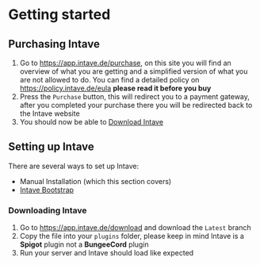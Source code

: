 # Getting started

## Purchasing Intave

1. Go to https://app.intave.de/purchase, on this site you will find an overview of what you are getting and a simplified
   version of what you are not allowed to do. You can find a detailed policy on https://policy.intave.de/eula
   **please read it before you buy**
2. Press the `Purchase` button, this will redirect you to a payment gateway, after you completed your purchase there you
   will be redirected back to the Intave website
3. You should now be able to <a href="/guide/i01-getting-started.html#setting-up-intave">Download Intave</a>

## Setting up Intave

There are several ways to set up Intave:

* Manual Installation (which this section covers)
* <a href="/guide/i02-bootstrap.html">Intave Bootstrap</a>

### Downloading Intave

1. Go to https://app.intave.de/download and download the `Latest` branch
2. Copy the file into your `plugins` folder, please keep in mind Intave is a **Spigot** plugin not a **BungeeCord**
   plugin
3. Run your server and Intave should load like expected